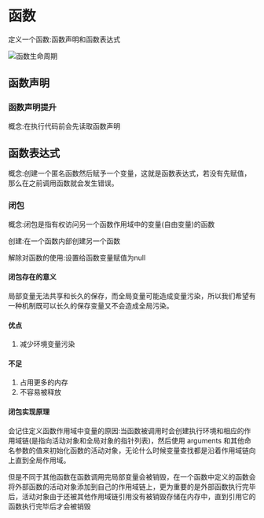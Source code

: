 # 函数

定义一个函数:函数声明和函数表达式

![函数生命周期](https://pic4.zhimg.com/v2-88a513ba2ce27b5b41ec6e188d07b30f_r.png)

## 函数声明

### 函数声明提升

概念:在执行代码前会先读取函数声明

## 函数表达式

概念:创建一个匿名函数然后赋予一个变量，这就是函数表达式，若没有先赋值，那么在之前调用函数就会发生错误。

### 闭包

概念:闭包是指有权访问另一个函数作用域中的变量(自由变量)的函数

创建:在一个函数内部创建另一个函数

解除对函数的使用:设置给函数变量赋值为null

#### 闭包存在的意义

局部变量无法共享和长久的保存，而全局变量可能造成变量污染，所以我们希望有一种机制既可以长久的保存变量又不会造成全局污染。

#### 优点

1. 减少环境变量污染

#### 不足

1. 占用更多的内存
2. 不容易被释放

#### 闭包实现原理

会记住定义函数作用域中变量的原因:当函数被调用时会创建执行环境和相应的作用域链(是指向活动对象和全局对象的指针列表)，然后使用 arguments 和其他命名参数的值来初始化函数的活动对象，无论什么时候变量查找都是沿着作用域链向上直到全局作用域。

但是不同于其他函数在函数调用完局部变量会被销毁，在一个函数中定义的函数会将外部函数的活动对象添加到自己的作用域链上，更为重要的是外部函数执行完毕后，活动对象由于还被其他作用域链引用没有被销毁存储在内存中，直到引用它的函数执行完毕后才会被销毁

